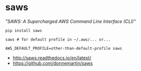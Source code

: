 # saws

_"SAWS: A Supercharged AWS Command Line Interface (CLI)"_

```
pip install saws

saws # for default profile in ~/.aws/... or...

AWS_DEFAULT_PROFILE=other-than-default-profile saws
```

* http://saws.readthedocs.io/en/latest/
* https://github.com/donnemartin/saws
